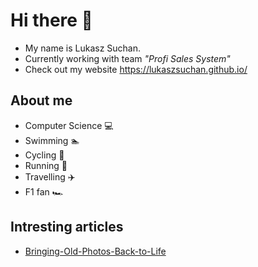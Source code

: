 # Hi there :wave:
- My name is Lukasz Suchan.
- Currently working with team *"Profi Sales System"*
- Check out my website https://lukaszsuchan.github.io/

## About me
* Computer Science :computer:
* Swimming :swimmer:
* Cycling :bicyclist:
* Running :runner:
* Travelling :airplane:
* F1 fan 🏎️

## Intresting articles
* [Bringing-Old-Photos-Back-to-Life](https://github.com/LukaszSuchan/Bringing-Old-Photos-Back-to-Life)
